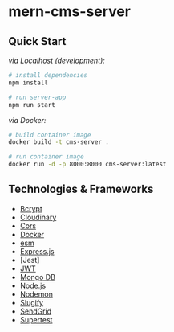 # mern-cms-server

## Quick Start

_via Localhost (development):_
```sh
# install dependencies
npm install

# run server-app 
npm run start
```

_via Docker:_
```sh
# build container image
docker build -t cms-server .

# run container image
docker run -d -p 8000:8000 cms-server:latest
```

## Technologies & Frameworks

- [Bcrypt]()
- [Cloudinary]()
- [Cors]()
- [Docker](https://www.docker.com/)
- [esm]()
- [Express.js](https://nextjs.org)
- [Jest]
- [JWT]()
- [Mongo DB]()
- [Node.js]()
- [Nodemon]()
- [Slugify]()
- [SendGrid]()
- [Supertest]()
